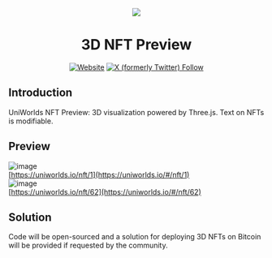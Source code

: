 <div align="center"><a name="readme-top"></a>

  [![][banner-img]][website-link]
  
  # 3D NFT Preview
  [![Website](https://img.shields.io/website?up_message=online&down_message=online&url=https%3A%2F%2Funiworlds.io%2F&label=Website)](https://uniworlds.io)
  [![X (formerly Twitter) Follow](https://img.shields.io/twitter/follow/UniWorldsClub)](https://twitter.com/UniWorldsClub)
</div>

## Introduction
UniWorlds NFT Preview: 3D visualization powered by Three.js. Text on NFTs is modifiable.

## Preview
<!-- LINK -->
![image][nft-without-text] </br>
[https://uniworlds.io/nft/1](https://uniworlds.io/#/nft/1) </br>
![image][nft-with-text] </br>
[https://uniworlds.io/nft/62](https://uniworlds.io/#/nft/62) </br>


## Solution
Code will be open-sourced and a solution for deploying 3D NFTs on Bitcoin will be provided if requested by the community.
  
[banner-img]: https://raw.githubusercontent.com/UniWorldsHQ/3d-nft-preview/main/banner.jpg
[website-link]: https://uniworlds.io/
[nft-with-text]: https://github.com/UniWorldsHQ/3d-nft-preview/blob/main/nft-with-text.gif?raw=true
[nft-without-text]: https://github.com/UniWorldsHQ/3d-nft-preview/blob/main/nft-without-text.gif?raw=true

